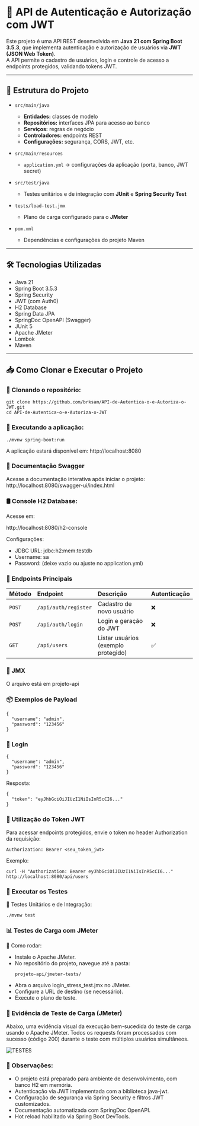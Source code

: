# 🔐 API de Autenticação e Autorização com JWT

Este projeto é uma API REST desenvolvida em **Java 21 com Spring Boot 3.5.3**, que implementa autenticação e autorização de usuários via **JWT (JSON Web Token)**.  
A API permite o cadastro de usuários, login e controle de acesso a endpoints protegidos, validando tokens JWT.

---

## 📂 Estrutura do Projeto

- `src/main/java`
  - **Entidades:** classes de modelo
  - **Repositórios:** interfaces JPA para acesso ao banco
  - **Serviços:** regras de negócio
  - **Controladores:** endpoints REST
  - **Configurações:** segurança, CORS, JWT, etc.

- `src/main/resources`
  - `application.yml` → configurações da aplicação (porta, banco, JWT secret)
  
- `src/test/java`
  - Testes unitários e de integração com **JUnit** e **Spring Security Test**

- `tests/load-test.jmx`
  - Plano de carga configurado para o **JMeter**

- `pom.xml`
  - Dependências e configurações do projeto Maven

---

## 🛠️ Tecnologias Utilizadas

- Java 21
- Spring Boot 3.5.3
- Spring Security
- JWT (com Auth0)
- H2 Database
- Spring Data JPA
- SpringDoc OpenAPI (Swagger)
- JUnit 5
- Apache JMeter
- Lombok
- Maven

---

## 📥 Como Clonar e Executar o Projeto

### 📌 Clonando o repositório:

```
git clone https://github.com/brksam/API-de-Autentica-o-e-Autoriza-o-JWT.git
cd API-de-Autentica-o-e-Autoriza-o-JWT
```
### 📌 Executando a aplicação:
```
./mvnw spring-boot:run
```
A aplicação estará disponível em:
http://localhost:8080

### 📑 Documentação Swagger

Acesse a documentação interativa após iniciar o projeto:
http://localhost:8080/swagger-ui/index.html

### 🛢️ Console H2 Database:
Acesse em:

http://localhost:8080/h2-console

Configurações:
 - JDBC URL: jdbc:h2:mem:testdb
 - Username: sa
 - Password: (deixe vazio ou ajuste no application.yml)

### 📖 Endpoints Principais
| Método | Endpoint             | Descrição                           | Autenticação |
| :----- | :------------------- | :---------------------------------- | :----------- |
| `POST` | `/api/auth/register` | Cadastro de novo usuário            | ❌            |
| `POST` | `/api/auth/login`    | Login e geração do JWT              | ❌            |
| `GET`  | `/api/users`         | Listar usuários (exemplo protegido) | ✅            |

### 📌 JMX
O arquivo está em projeto-api
### 📦 Exemplos de Payload
```
{
  "username": "admin",
  "password": "123456"
}
```
### 📌 Login
```
{
  "username": "admin",
  "password": "123456"
}
```
Resposta:
```
{
  "token": "eyJhbGciOiJIUzI1NiIsInR5cCI6..."
}
```
### 🔐 Utilização do Token JWT
Para acessar endpoints protegidos, envie o token no header Authorization da requisição:
```
Authorization: Bearer <seu_token_jwt>
```
Exemplo:
```
curl -H "Authorization: Bearer eyJhbGciOiJIUzI1NiIsInR5cCI6..." http://localhost:8080/api/users
```
### 🧪 Executar os Testes
📌 Testes Unitários e de Integração:
```
./mvnw test
```
### 📊 Testes de Carga com JMeter
📌 Como rodar:
 - Instale o Apache JMeter.
 - No repositório do projeto, navegue até a pasta:
   ```
   projeto-api/jmeter-tests/
   ```
 - Abra o arquivo login_stress_test.jmx no JMeter.
 - Configure a URL de destino (se necessário).
 - Execute o plano de teste.
### 📸 Evidência de Teste de Carga (JMeter)
Abaixo, uma evidência visual da execução bem-sucedida do teste de carga usando o Apache JMeter.
Todos os requests foram processados com sucesso (código 200) durante o teste com múltiplos usuários simultâneos.

![TESTES]([teste_print.jpg](https://github.com/user-attachments/assets/fe5982c8-ff0c-4b98-9b2c-fc6e73590c8e))


### 📌 Observações:
 - O projeto está preparado para ambiente de desenvolvimento, com banco H2 em memória.
 - Autenticação via JWT implementada com a biblioteca java-jwt.
 - Configuração de segurança via Spring Security e filtros JWT customizados.
 - Documentação automatizada com SpringDoc OpenAPI.
 - Hot reload habilitado via Spring Boot DevTools.
